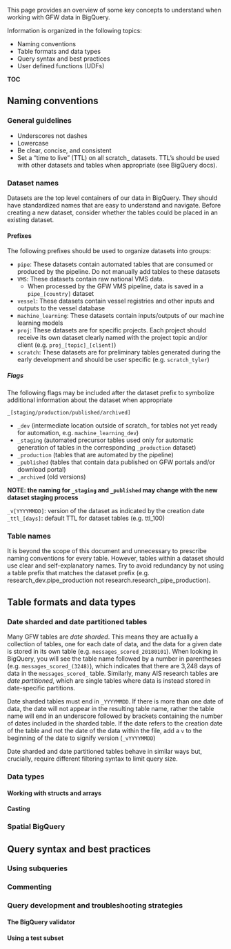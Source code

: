This page provides an overview of some key concepts to understand when working with GFW data in BigQuery. 

Information is organized in the following topics:
+ Naming conventions
+ Table formats and data types
+ Query syntax and best practices
+ User defined functions (UDFs)

__TOC__

## Naming conventions

### General guidelines
+ Underscores not dashes
+ Lowercase
+ Be clear, concise, and consistent
+ Set a “time to live” (TTL) on all scratch_ datasets. TTL’s should be used with other datasets and tables when appropriate (see BigQuery docs).

### Dataset names
Datasets are the top level containers of our data in BigQuery. They should have standardized names that are easy to understand and navigate. Before creating a new dataset, consider whether the tables could be placed in an existing dataset.

#### Prefixes
The following prefixes should be used to organize datasets into groups:
+ `pipe`: These datasets contain automated tables that are consumed or produced by the pipeline. Do not manually add tables to these datasets
+ `VMS`: These datasets contain raw national VMS data. 
  + When processed by the GFW VMS pipeline, data is saved in a `pipe_[country]` dataset 
+ `vessel`: These datasets contain vessel registries and other inputs and outputs to the vessel database 
+ `machine_learning`: These datasets contain inputs/outputs of our machine learning models
+ `proj`: These datasets are for specific projects. Each project should receive its own dataset clearly named with the project topic and/or client (e.g. `proj_[topic]_[client]`)
+ `scratch`: These datasets are for preliminary tables generated during the early development and should be user specific (e.g. `scratch_tyler`)

##### Flags
The following flags may be included after the dataset prefix to symbolize additional information about the dataset when appropriate

`_[staging/production/published/archived]`
  + `_dev` (intermediate location outside of scratch_ for tables not yet ready for automation, e.g. `machine_learning_dev`)
  + `_staging` (automated precursor tables used only for automatic generation of tables in the corresponding `_production` dataset)
  + `_production` (tables that are automated by the pipeline)
  + `_published` (tables that contain data published on GFW portals and/or download portal)
  + `_archived` (old versions)

**NOTE: the naming for `_staging` and `_published` may change with the new dataset staging process**

`_v[YYYYMMDD]`: version of the dataset as indicated by the creation date
`_ttl_[days]`: default TTL for dataset tables (e.g. ttl_100)

### Table names
It is beyond the scope of this document and unnecessary to prescribe naming conventions for every table. However, tables within a dataset should use clear and self-explanatory names. Try to avoid redundancy by not using a table prefix that matches the dataset prefix (e.g. research_dev.pipe_production not research.research_pipe_production).

## Table formats and data types

### Date sharded and date partitioned tables

Many GFW tables are *date sharded*. This means they are actually a collection of tables, one for each date of data, and the data for a given date is stored in its own table (e.g. `messages_scored_20180101`). When looking in BigQuery, you will see the table name followed by a number in parentheses (e.g. `messages_scored_(3248)`), which indicates that there are 3,248 days of data in the `messages_scored_` table. Similarly, many AIS research tables are *date partitioned*, which are single tables where data is instead stored in date-specific partitions. 

Date sharded tables must end in `_YYYYMMDD`. If there is more than one date of data, the date will not appear in the resulting table name, rather the table name will end in an underscore followed by brackets containing the number of dates included in the sharded table. If the date refers to the creation date of the table and not the date of the data within the file, add a `v` to the beginning of the date to signify version (`_vYYYYMMDD`)

Date sharded and date partitioned tables behave in similar ways but, crucially, require different filtering syntax to limit query size.

### Data types

#### Working with structs and arrays

#### Casting

### Spatial BigQuery 

## Query syntax and best practices

### Using subqueries

### Commenting 

### Query development and troubleshooting strategies

#### The BigQuery validator

#### Using a test subset
